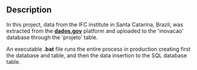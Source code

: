 ## Description

In this project, data from the IFC institute in Santa Catarina, Brazil, was extracted from the [**dados.gov**](https://dados.gov.br/dados/conjuntos-dados/projetos-de-natureza-cientifica-tecnologica-e-ou-de-inovacao-com-fomento-do-proprio-ifc) platform and uploaded to the 'inovacao' database through the 'projeto' table.

An executable **.bat** file runs the entire process in production creating first the database and table, and then the data insertion to the SQL database table.